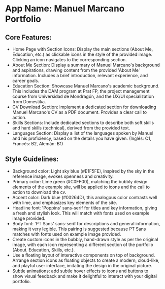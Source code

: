 # **App Name**: Manuel Marcano Portfolio

## Core Features:

- Home Page with Section Icons: Display the main sections (About Me, Education, etc.) as clickable icons in the style of the provided image. Clicking an icon navigates to the corresponding section.
- About Me Section: Display a summary of Manuel Marcano's background and aspirations, drawing content from the provided 'About Me' information. Includes a brief introduction, relevant experience, and career goals.
- Education Section: Showcase Manuel Marcano's academic background. This includes the DAM program at Prat FP, the project management course from Universidad de Mondragón, and the UX/UI specialization from Domestika.
- CV Download Section: Implement a dedicated section for downloading Manuel Marcano's CV as a PDF document. Provides a clear call to action.
- Skills Sections: Include dedicated sections to describe both soft skills and hard skills (technical), derived from the provided text.
- Languages Section: Display a list of the languages spoken by Manuel and his proficiency, based on the details you have given. (Inglés: C1, Francés: B2, Alemán: B1)

## Style Guidelines:

- Background color: Light sky blue (#E1F5FE), inspired by the sky in the reference image, evokes openness and creativity.
- Primary color: Lime green (#C0FF00), matching the bubbly design elements of the example site, will be applied to icons and the call to action to download the cv.
- Accent color: Dark blue (#00264D), this analogous color contrasts well with lime, and emphasizes key elements of the site.
- Headline font: 'Poppins' sans-serif for titles and key information, giving a fresh and stylish look. This will match with fonts used on example image provided.
- Body font: 'PT Sans' sans-serif for descriptions and general information, making it very legible. This pairing is suggested because PT Sans matches with fonts used on example image provided.
- Create custom icons in the bubbly, hand-drawn style as per the original image, with each icon representing a different section of the portfolio (About, Education, Skills, etc.).
- Use a floating layout of interactive components on top of background. Arrange section icons as floating objects to create a modern, cloud-like, and playful user interface, imitating the design in the original picture.
- Subtle animations: add subtle hover effects to icons and buttons to show visual feedback and make it delightful to interact with your digital portfolio.